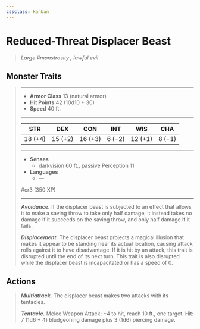```yaml
---
cssclass: kanban
---
```


# Reduced-Threat Displacer Beast
>*Large #monstrosity , lawful evil*
## Monster Traits
>___
>- **Armor Class** 13 (natural armor)
>- **Hit Points** 42 (10d10 + 30)
>- **Speed** 40 ft.
>___
>|STR|DEX|CON|INT|WIS|CHA|
>|:---:|:---:|:---:|:---:|:---:|:---:|
>|18 (+4)|15 (+2)|16 (+3)|6 (-2)|12 (+1)|8 (-1)|
>___
>- **Senses**
>	 - darkvision 60 ft., passive Perception 11
>- **Languages**
>	 - —
>
> #cr3 (350 XP)
>___
>***Avoidance.*** If the displacer beast is subjected to an effect that allows it to make a saving throw to take only half damage, it instead takes no damage if it succeeds on the saving throw, and only half damage if it fails.  
>
>***Displacement.*** The displacer beast projects a magical illusion that makes it appear to be standing near its actual location, causing attack rolls against it to have disadvantage. If it is hit by an attack, this trait is disrupted until the end of its next turn. This trait is also disrupted while the displacer beast is incapacitated or has a speed of 0.  
>
## Actions
>***Multiattack.*** The displacer beast makes two attacks with its tentacles.  
>
>***Tentacle.*** Melee Weapon Attack: +4 to hit, reach 10 ft., one target. Hit: 7 (1d6 + 4) bludgeoning damage plus 3 (1d6) piercing damage.
